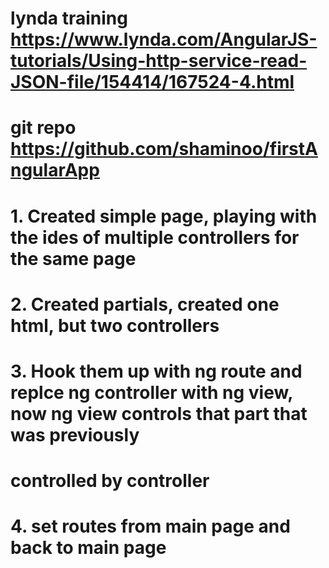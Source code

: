 # lynda training https://www.lynda.com/AngularJS-tutorials/Using-http-service-read-JSON-file/154414/167524-4.html
# git repo https://github.com/shaminoo/firstAngularApp
# 1. Created simple page, playing with the ides of multiple controllers for the same page
# 2. Created partials, created one html, but two controllers
# 3. Hook them up with ng route and replce ng controller with ng view, now ng view controls that part that was previously 
# controlled by controller
# 4. set routes from main page and back to main page